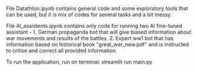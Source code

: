 File Datathlon.ipynb contains general code and some exploratory tools that can be used, but it is mix of codes for several tasks and a bit messy. 

File AI_assistents.ipynb contains only code for running two AI fine-tuned assistant - 1. German propaganda bot that will give biased information about war movements and results of the battles. 2. Expert ww1 bot that has information based on historical book "great_war_new.pdf" and is instructed to critise and correct all provided information.


To run the application, run on terminal: streamlit run main.py
